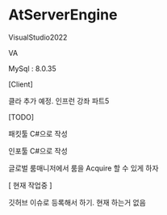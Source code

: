 # AtServerEngine


VisualStudio2022

VA

MySql : 8.0.35

[Client]

클라 추가 예정. 인프런 강좌 파트5

[TODO]

패킷툴 C#으로 작성

인포툴 C#으로 작성

글로벌 룸매니저에서 룸을 Acquire 할 수 있게 하자

[ 현재 작업중 ]

깃허브 이슈로 등록해서 하기. 현재 하는거 없음
